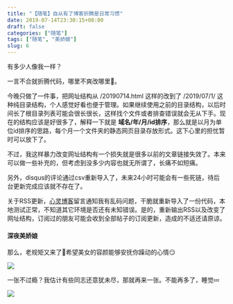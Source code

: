 ```yaml
---
title: "【随笔】自从有了博客折腾是日常习惯"
date: 2019-07-14T23:30:15+08:00
draft: false
categories: ["随笔"]
tags: ["随笔", "美娇娘"]
slug: 6
---
```


 有多少人像我一样？

一言不合就折腾代码，哪里不爽改哪里🤭。

今晚只做了一件事，把网址结构从 /20190714.html 这样的改到了 /2019/07/1/ 这种纯目录结构，个人感觉好看也便于管理。如果继续使用之前的目录结构，以后时间长了根目录列表可能会很长很长，这样找个文件或者排查错误就会无从下手。现在的结构应该是好很多了，解释一下就是 **域名/年/月/id排序**，那么就是以月为单位id排序的思路，每个月一个文件夹的静态网页目录存放形式。这下心里的担忧暂时可以放下了。

不过，我这样暴力改变网址结构有一个损失就是很多以前的文章链接失效了。本来可以做一些补充的，但考虑到没多少内容也就无所谓了，长痛不如短痛。

另外，disqus的评论通过csv重新导入了，未来24小时可能会有一些死链，待后台更新完成应该就不存在了。

关于RSS更新，[心灵博客](http://blog.dngz.net/)留言通知我有乱码问题，干脆就重新导入了一份代码，本地测试正常，不知道其它环境是否还有未知错误。是的，重新输出RSS以及改变了网址结构，订阅过的朋友可能会收到全部帖子的订阅更新，造成的不适还请原谅。

#### 深夜美娇娘

那么，老规矩又来了🤭希望美女的容颜能够安抚你躁动的心情😏

![](https://img.dtz9.net/imgs/2019/07/6f3bc68365b6b2af.jpg)



一张不过瘾？我估计有些同志还意犹未尽，那就再来一张。不能再多了，睡觉💤



![](https://img.dtz9.net/imgs/2019/07/62dcfcd2f0e3519b.jpg)

